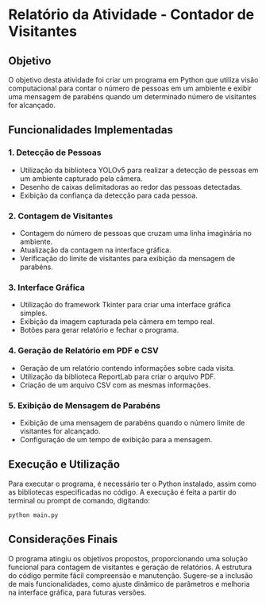 # Relatório da Atividade - Contador de Visitantes

## Objetivo

O objetivo desta atividade foi criar um programa em Python que utiliza visão computacional para contar o número de pessoas em um ambiente e exibir uma mensagem de parabéns quando um determinado número de visitantes for alcançado.

## Funcionalidades Implementadas

### 1. Detecção de Pessoas

-   Utilização da biblioteca YOLOv5 para realizar a detecção de pessoas em um ambiente capturado pela câmera.
-   Desenho de caixas delimitadoras ao redor das pessoas detectadas.
-   Exibição da confiança da detecção para cada pessoa.

### 2. Contagem de Visitantes

-   Contagem do número de pessoas que cruzam uma linha imaginária no ambiente.
-   Atualização da contagem na interface gráfica.
-   Verificação do limite de visitantes para exibição da mensagem de parabéns.

### 3. Interface Gráfica

-   Utilização do framework Tkinter para criar uma interface gráfica simples.
-   Exibição da imagem capturada pela câmera em tempo real.
-   Botões para gerar relatório e fechar o programa.

### 4. Geração de Relatório em PDF e CSV

-   Geração de um relatório contendo informações sobre cada visita.
-   Utilização da biblioteca ReportLab para criar o arquivo PDF.
-   Criação de um arquivo CSV com as mesmas informações.

### 5. Exibição de Mensagem de Parabéns

-   Exibição de uma mensagem de parabéns quando o número limite de visitantes for alcançado.
-   Configuração de um tempo de exibição para a mensagem.

## Execução e Utilização

Para executar o programa, é necessário ter o Python instalado, assim como as bibliotecas especificadas no código. A execução é feita a partir do terminal ou prompt de comando, digitando:

```python main.py``` 

## Considerações Finais

O programa atingiu os objetivos propostos, proporcionando uma solução funcional para contagem de visitantes e geração de relatórios. A estrutura do código permite fácil compreensão e manutenção. Sugere-se a inclusão de mais funcionalidades, como ajuste dinâmico de parâmetros e melhoria na interface gráfica, para futuras versões.

